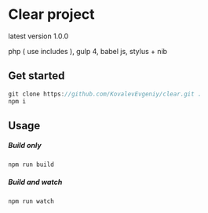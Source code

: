 # Clear project

latest version 1.0.0

php ( use includes ), gulp 4, babel js, stylus + nib

## Get started
``` js
git clone https://github.com/KovalevEvgeniy/clear.git .
npm i
```

## Usage
##### Build only
``` js
npm run build
```
##### Build and watch
``` js
npm run watch
```